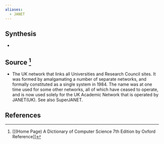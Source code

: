 ```yaml
---
aliases:
  - JANET
---
```

## Synthesis
- 
## Source [^1]
- The UK network that links all Universities and Research Council sites. It was formed by amalgamating a number of separate networks, and formally constituted as a single system in 1984. The name was at one time used for some other networks, all of which have ceased to operate, and is now used solely for the UK Academic Network that is operated by JANET(UK). See also SuperJANET.
## References

[^1]: [[(Home Page) A Dictionary of Computer Science 7th Edition by Oxford Reference]]